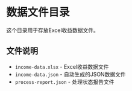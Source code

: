 # 数据文件目录

这个目录用于存放Excel收益数据文件。

## 文件说明
- `income-data.xlsx` - Excel收益数据文件
- `income-data.json` - 自动生成的JSON数据文件
- `process-report.json` - 处理状态报告文件
